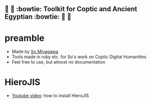 ## :star2: :dizzy: :bowtie: Toolkit for Coptic and Ancient Egyptian :bowtie: :dizzy: :star2:

# preamble

* Made by [So Miyagawa](https://uni-goettingen.academia.edu/SoMiyagawa)
* Tools made in ruby etc. for So's work on Coptic Digital Humanities
* Feel free to use, but almost no documentation

# HieroJIS

* [Youtube video](): how to install HieroJIS
